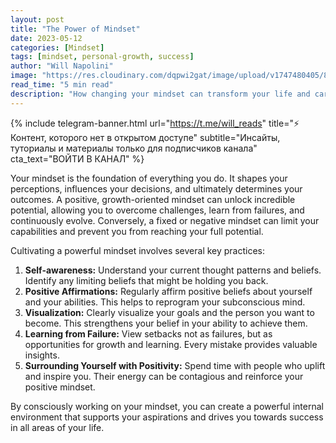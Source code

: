 ```yaml
---
layout: post
title: "The Power of Mindset"
date: 2023-05-12
categories: [Mindset]
tags: [mindset, personal-growth, success]
author: "Will Napolini"
image: "https://res.cloudinary.com/dqpwi2gat/image/upload/v1747480405/8-rules-love-jay-shetty-willonsuccess-book-cover_ocrs4w.png"
read_time: "5 min read"
description: "How changing your mindset can transform your life and career in ways you never imagined possible."
---
```


{% include telegram-banner.html 
   url="https://t.me/will_reads"
   title="⚡ Контент, которого нет в открытом доступе"
   subtitle="Инсайты, туториалы и материалы только для подписчиков канала"
   cta_text="ВОЙТИ В КАНАЛ"
%}

Your mindset is the foundation of everything you do. It shapes your perceptions, influences your decisions, and ultimately determines your outcomes. A positive, growth-oriented mindset can unlock incredible potential, allowing you to overcome challenges, learn from failures, and continuously evolve. Conversely, a fixed or negative mindset can limit your capabilities and prevent you from reaching your full potential.

Cultivating a powerful mindset involves several key practices:

1.  **Self-awareness:** Understand your current thought patterns and beliefs. Identify any limiting beliefs that might be holding you back.
2.  **Positive Affirmations:** Regularly affirm positive beliefs about yourself and your abilities. This helps to reprogram your subconscious mind.
3.  **Visualization:** Clearly visualize your goals and the person you want to become. This strengthens your belief in your ability to achieve them.
4.  **Learning from Failure:** View setbacks not as failures, but as opportunities for growth and learning. Every mistake provides valuable insights.
5.  **Surrounding Yourself with Positivity:** Spend time with people who uplift and inspire you. Their energy can be contagious and reinforce your positive mindset.

By consciously working on your mindset, you can create a powerful internal environment that supports your aspirations and drives you towards success in all areas of your life.



